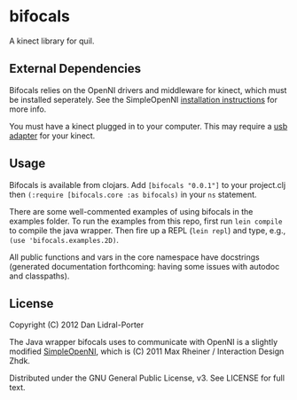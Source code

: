 # bifocals

A kinect library for quil.

## External Dependencies

Bifocals relies on the OpenNI drivers and middleware for kinect, which must be
installed seperately. See the SimpleOpenNI [installation instructions][1] for
more info.

You must have a kinect plugged in to your computer. This may require a [usb
adapter][2] for your kinect.

[1]: http://code.google.com/p/simple-openni/wiki/Installation
[2]: http://duckduckgo.com/?q=kinect+usb+adapter

## Usage

Bifocals is available from clojars. Add `[bifocals "0.0.1"]` to your project.clj
then `(:require [bifocals.core :as bifocals)` in your `ns` statement.

There are some well-commented examples of using bifocals in the examples
folder. To run the examples from this repo, first run `lein compile` to compile
the java wrapper. Then fire up a REPL (`lein repl`) and type, e.g.,
`(use 'bifocals.examples.2D)`.

All public functions and vars in the core namespace have docstrings (generated
documentation forthcoming: having some issues with autodoc and classpaths).

## License

Copyright (C) 2012 Dan Lidral-Porter

The Java wrapper bifocals uses to communicate with OpenNI is a slightly modified
[SimpleOpenNI][3], which is (C) 2011 Max Rheiner / Interaction Design Zhdk.

[3]: http://code.google.com/p/simple-openni/

Distributed under the GNU General Public License, v3. See LICENSE for full text.
